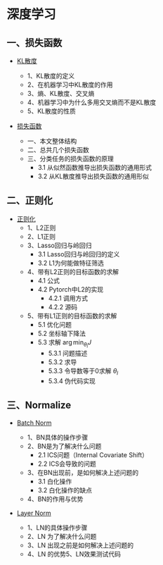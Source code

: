 # 深度学习

## 一、损失函数

* [KL散度](./损失函数/KL散度/)
    * 1、KL散度的定义
    * 2、在机器学习中KL散度的作用
    * 3、熵、KL散度、交叉熵
    * 4、机器学习中为什么多用交叉熵而不是KL散度
    * 5、KL散度的性质

* [损失函数](./损失函数/损失函数/)
    * 一、本文整体结构
    * 二、总共几个损失函数
    * 三、分类任务的损失函数的原理
        * 3.1 从似然函数推导出损失函数的通用形式
        * 3.2 从KL散度推导出损失函数的通用形似

## 二、正则化

* [正则化](./正则化/正则化/)
    * 1、L2正则
    * 2、L1正则
    * 3、Lasso回归与岭回归
        * 3.1 Lasso回归与岭回归的定义
        * 3.2 L1为何能做特征筛选
    * 4、带有L2正则的目标函数的求解
        * 4.1 公式
        * 4.2 Pytorch中L2的实现
            * 4.2.1 调用方式
            * 4.2.2 源码
    * 5、带有L1正则的目标函数的求解
        * 5.1 优化问题
        * 5.2 坐标轴下降法
        * 5.3 求解 $\arg \min_{\theta_l} J$
            * 5.3.1 问题描述
            * 5.3.2 求导
            * 5.3.3 令导数等于0求解 $\theta_l$
            * 5.3.4 伪代码实现

## 三、Normalize

* [Batch Norm](./Normalize/batch_normalize/)
    * 1、BN具体的操作步骤
    * 2、BN是为了解决什么问题
        * 2.1 ICS问题（Internal Covariate Shift）
        * 2.2 ICS会导致的问题
    * 3、在BN出现前，是如何解决上述问题的
        * 3.1 白化操作
        * 3.2 白化操作的缺点
    * 4、BN的作用与优势

* [Layer Norm](./Normalize/layer_normalize/)
    * 1、LN的具体操作步骤
    * 2、LN 为了解决什么问题
    * 3、LN 出现之前是如何解决上述问题的
    * 4、LN 的优势5、LN效果测试代码
